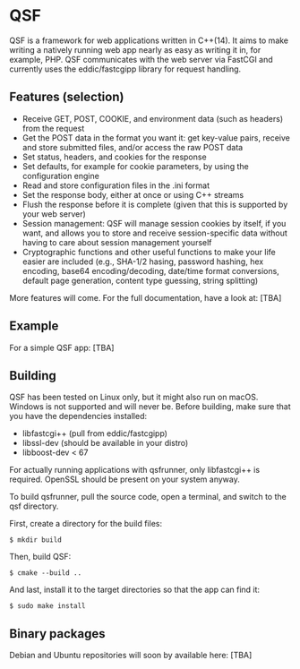 QSF
===

QSF is a framework for web applications written in C++(14). It aims to 
make writing a natively running web app nearly as easy as writing it 
in, for example, PHP. QSF communicates with the web server via 
FastCGI and currently uses the eddic/fastcgipp library for request 
handling.

## Features (selection)

- Receive GET, POST, COOKIE, and environment data (such as headers) 
from the request
- Get the POST data in the format you want it: get key-value pairs, 
receive and store submitted files, and/or access the raw POST data
- Set status, headers, and cookies for the response
- Set defaults, for example for cookie parameters, by using the 
configuration engine
- Read and store configuration files in the .ini format
- Set the response body, either at once or using C++ streams
- Flush the response before it is complete (given that this is 
supported by your web server)
- Session management: QSF will manage session cookies by itself, if 
you want, and allows you to store and receive session-specific data 
without having to care about session management yourself
- Cryptographic functions and other useful functions to make your life 
easier are included (e.g., SHA-1/2 hasing, password hashing, hex 
encoding, base64 encoding/decoding, date/time format conversions, 
default page generation, content type guessing, string splitting)

More features will come. For the full documentation, have a look at:
[TBA]

## Example

For a simple QSF app:
[TBA]

## Building

QSF has been tested on Linux only, but it might also run on macOS. 
Windows is not supported and will never be. 
Before building, make sure that you have the dependencies installed:

- libfastcgi++ (pull from eddic/fastcgipp)
- libssl-dev (should be available in your distro)
- libboost-dev < 67

For actually running applications with qsfrunner, only libfastcgi++ 
is required. OpenSSL should be present on your system anyway.

To build qsfrunner, pull the source code, open a terminal, and 
switch to the qsf directory.

First, create a directory for the build files:

`$ mkdir build`

Then, build QSF:

`$ cmake --build ..`

And last, install it to the target directories so that the app 
can find it:

`$ sudo make install`

## Binary packages

Debian and Ubuntu repositories will soon by available here: [TBA]
